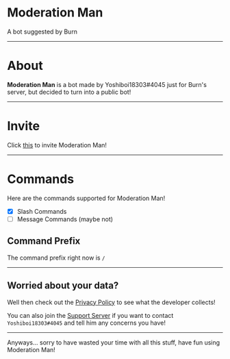 # Moderation Man
A bot suggested by Burn

---

# About
**Moderation Man** is a bot made by Yoshiboi18303#4045 just for Burn's server, but decided to turn into a public bot!

---

# Invite
Click [this](https://discord.com/api/oauth2/authorize?client_id=891070722074611742&permissions=8&scope=bot%20applications.commands) to invite Moderation Man!

---

# Commands
Here are the commands supported for Moderation Man!

- [x] Slash Commands
- [ ] Message Commands (maybe not) 

## Command Prefix
The command prefix right now is `/`

---

## Worried about your data?
Well then check out the [Privacy Policy](https://github.com/Yoshiboi18303/Moderation-Man/blob/main/PRIVACY.md) to see what the developer collects!

You can also join the [Support Server](https://discord.gg/nv4pyCXBnr) if you want to contact `Yoshiboi18303#4045` and tell him any concerns you have!

---

Anyways... sorry to have wasted your time with all this stuff, have fun using Moderation Man!
